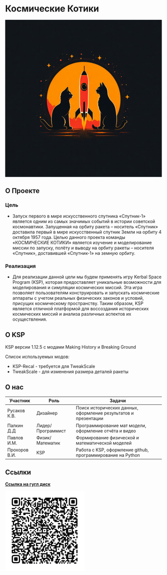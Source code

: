 # Космические Котики
![Image alt](https://github.com/PersSona21/Cat-crusaiders/raw/main/assets/logo.png)

## **О Проекте**

### Цель

* Запуск первого в мире искусственного спутника «Спутник-1» является одним из самых значимых событий в истории советской космонавтики. Запущенная на орбиту ракета – носитель «Спутник» доставила первый в мире искусственный спутник Земли на орбиту 4 октября 1957 года. Целью данного проекта команды «КОСМИЧЕСКИЕ КОТИКИ» является изучение и моделирование миссии по запуску, полёту и выводу на орбиту ракеты – носителя «Спутник», доставившей «Спутник-1» на земную орбиту.

### Реализация

* Для реализации данной цели мы будем применять игру Kerbal Space Program (KSP), которая предоставляет уникальные возможности для моделирования и симуляции космических миссий. Эта игра позволяет пользователям конструировать и запускать космические аппараты с учетом реальных физических законов и условий, присущих космическому пространству. Таким образом, KSP является отличной платформой для воссоздания исторических космических миссий и анализа различных аспектов их осуществления.

## **О KSP**
KSP версии 1.12.5 с модами Making History и Breaking Ground

Список используемых модов:
   * KSP-Recal - требуется для TweakScale
   * TweakScale - для изменения размера деталей ракеты 

## **О нас**
| **Участник** |   **Роль**   |  **Задачи**  |
|--------------|--------------|--------------|
|Русаков К.В.|     Дизайнер    |Поиск исторических данных, оформление результатов и презентации|
|Палкин Д.Д|     Лидер/Программист    | Программирование мат модели, оформление отчёта и видео|
|Павлов И.М.|     Физик/Математик    |Формирование физической и математической моделей|
|Прохоров В.И.|     KSP    | Работа с KSP, оформление github, программирование на Python|

## **Ссылки**
[**Ссылка на гугл диск**](https://drive.google.com/drive/folders/19osIPzeUaEgjMiuaoDHDAexUyw8YwC99?usp=sharing)

![Image alt](https://github.com/PersSona21/Cat-crusaiders/raw/main/assets/qr.png)